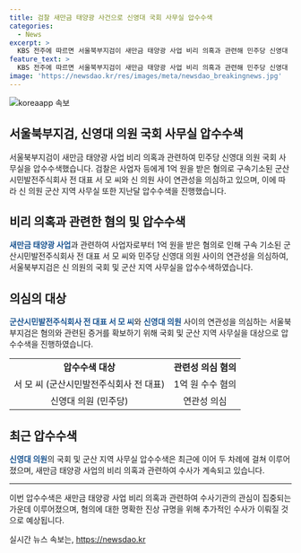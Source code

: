 ```yaml
---
title: 검찰 새만금 태양광 사건으로 신영대 국회 사무실 압수수색
categories:
  - News
excerpt: >
  KBS 전주에 따르면 서울북부지검이 새만금 태양광 사업 비리 의혹과 관련해 민주당 신영대 의원 국회 사무실을 압수수색했습니다. 구속기소된 군산시민발전주식회사 전 대표 서 모 씨가 혐의를 받고 있으며, 검찰은 신 의원과의 연관성을 의심하고 있습니다. 같은 혐의로 신 의원 군산 지역 사무실도 지난달 압수수색된 바 있습니다.
feature_text: >
  KBS 전주에 따르면 서울북부지검이 새만금 태양광 사업 비리 의혹과 관련해 민주당 신영대 의원 국회 사무실을 압수수색했습니다. 구속기소된 군산시민발전주식회사 전 대표 서 모 씨가 혐의를 받고 있으며, 검찰은 신 의원과의 연관성을 의심하고 있습니다. 같은 혐의로 신 의원 군산 지역 사무실도 지난달 압수수색된 바 있습니다.
image: 'https://newsdao.kr/res/images/meta/newsdao_breakingnews.jpg'
---
```


<p><img src="https://newsdao.kr/res/images/meta/newsdao_breakingnews.jpg" alt="koreaapp 속보" /></p>

<h2 data-ke-size="size26">서울북부지검, 신영대 의원 국회 사무실 압수수색</h2>

<p data-ke-size="size16">서울북부지검이 새만금 태양광 사업 비리 의혹과 관련하여 민주당 신영대 의원 국회 사무실을 압수수색했습니다. 검찰은 사업자 등에게 1억 원을 받은 혐의로 구속기소된 군산시민발전주식회사 전 대표 서 모 씨와 신 의원 사이 연관성을 의심하고 있으며, 이에 따라 신 의원 군산 지역 사무실 또한 지난달 압수수색을 진행했습니다.</p>

<h2 data-ke-size="size26">비리 의혹과 관련한 혐의 및 압수수색</h2>

<p data-ke-size="size16"><b><span style="color: #1a5490;">새만금 태양광 사업</span></b>과 관련하여 사업자로부터 1억 원을 받은 혐의로 인해 구속 기소된 군산시민발전주식회사 전 대표 서 모 씨와 민주당 신영대 의원 사이의 연관성을 의심하여, 서울북부지검은 신 의원의 국회 및 군산 지역 사무실을 압수수색하였습니다.</p>

<h2 data-ke-size="size26">의심의 대상</h2>

<p data-ke-size="size16"><b><span style="color: #1a5490;">군산시민발전주식회사 전 대표 서 모 씨</span></b>와 <b><span style="color: #1a5490;">신영대 의원</span></b> 사이의 연관성을 의심하는 서울북부지검은 혐의와 관련된 증거를 확보하기 위해 국회 및 군산 지역 사무실을 대상으로 압수수색을 진행하였습니다.</p>

<table>
    <tr>
        <td style="text-align: center; height: 17px;"><b>압수수색 대상</b></td>
        <td style="text-align: center; height: 17px;"><b>관련성 의심 혐의</b></td>
    </tr>
    <tr>
        <td style="text-align: center; height: 17px;">서 모 씨 (군산시민발전주식회사 전 대표)</td>
        <td style="text-align: center; height: 17px;">1억 원 수수 혐의</td>
    </tr>
    <tr>
        <td style="text-align: center; height: 17px;">신영대 의원 (민주당)</td>
        <td style="text-align: center; height: 17px;">연관성 의심</td>
    </tr>
</table>

<h2 data-ke-size="size26">최근 압수수색</h2>

<p data-ke-size="size16"><b><span style="color: #1a5490;">신영대 의원</span></b>의 국회 및 군산 지역 사무실 압수수색은 최근에 이어 두 차례에 걸쳐 이루어졌으며, 새만금 태양광 사업의 비리 의혹과 관련하여 수사가 계속되고 있습니다.</p>

<hr>

<p data-ke-size="size16">이번 압수수색은 새만금 태양광 사업 비리 의혹과 관련하여 수사기관의 관심이 집중되는 가운데 이루어졌으며, 혐의에 대한 명확한 진상 규명을 위해 추가적인 수사가 이뤄질 것으로 예상됩니다.</p>
실시간 뉴스 속보는, <a href="https://newsdao.kr" rel="dofollow">https://newsdao.kr</a>


